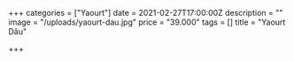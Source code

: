+++
categories = ["Yaourt"]
date = 2021-02-27T17:00:00Z
description = ""
image = "/uploads/yaourt-dau.jpg"
price = "39.000"
tags = []
title = "Yaourt Dâu"

+++
